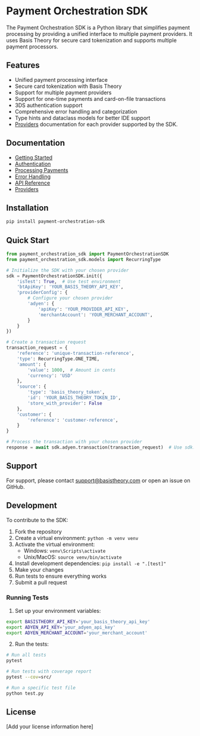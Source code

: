 # Payment Orchestration SDK

The Payment Orchestration SDK is a Python library that simplifies payment processing by providing a unified interface to multiple payment providers. It uses Basis Theory for secure card tokenization and supports multiple payment processors.

## Features

- Unified payment processing interface
- Secure card tokenization with Basis Theory
- Support for multiple payment providers
- Support for one-time payments and card-on-file transactions
- 3DS authentication support
- Comprehensive error handling and categorization
- Type hints and dataclass models for better IDE support
- [Providers](./docs/providers/index.md) documentation for each provider supported by the SDK.

## Documentation

- [Getting Started](./docs/api-reference.md)
- [Authentication](./docs/authentication.md)
- [Processing Payments](./docs/processing-payments.md)
- [Error Handling](./docs/error-handling.md)
- [API Reference](./docs/api-reference.md)
- [Providers](./docs/providers/index.md)

## Installation

```bash
pip install payment-orchestration-sdk
```

## Quick Start

```python
from payment_orchestration_sdk import PaymentOrchestrationSDK
from payment_orchestration_sdk.models import RecurringType

# Initialize the SDK with your chosen provider
sdk = PaymentOrchestrationSDK.init({
    'isTest': True,  # Use test environment
    'btApiKey': 'YOUR_BASIS_THEORY_API_KEY',
    'providerConfig': {
        # Configure your chosen provider
        'adyen': {
            'apiKey': 'YOUR_PROVIDER_API_KEY',
            'merchantAccount': 'YOUR_MERCHANT_ACCOUNT',
        }
    }
})

# Create a transaction request
transaction_request = {
    'reference': 'unique-transaction-reference',
    'type': RecurringType.ONE_TIME,
    'amount': {
        'value': 1000,  # Amount in cents
        'currency': 'USD'
    },
    'source': {
        'type': 'basis_theory_token',
        'id': 'YOUR_BASIS_THEORY_TOKEN_ID',
        'store_with_provider': False
    },
    'customer': {
        'reference': 'customer-reference',
    }
}

# Process the transaction with your chosen provider
response = await sdk.adyen.transaction(transaction_request)  # Use sdk.<provider>.transaction()
```

## Support

For support, please contact [support@basistheory.com](mailto:support@basistheory.com) or open an issue on GitHub. 

## Development

To contribute to the SDK:

1. Fork the repository
2. Create a virtual environment: `python -m venv venv`
3. Activate the virtual environment: 
   - Windows: `venv\Scripts\activate`
   - Unix/MacOS: `source venv/bin/activate`
4. Install development dependencies: `pip install -e ".[test]"`
5. Make your changes
6. Run tests to ensure everything works
7. Submit a pull request

### Running Tests

1. Set up your environment variables:
```bash
export BASISTHEORY_API_KEY='your_basis_theory_api_key'
export ADYEN_API_KEY='your_adyen_api_key'
export ADYEN_MERCHANT_ACCOUNT='your_merchant_account'
```

2. Run the tests:
```bash
# Run all tests
pytest

# Run tests with coverage report
pytest --cov=src/

# Run a specific test file
python test.py
```

## License

[Add your license information here] 